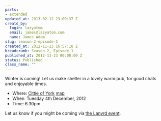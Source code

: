 ```yaml
--- 
parts: 
- extended
updated_at: 2013-02-12 23:09:37 Z
creatd_by: 
  login: lazyatom
  email: james@lazyatom.com
  name: James Adam
slug: season-2-episode-1
created_at: 2012-11-23 16:57:18 Z
breadcrumb: Season 2, Episode 1
published_at: 2012-11-23 00:00:00 Z
status: Published
class_name: ""
---
```


Winter is coming! Let us make shelter in a lovely warm pub, for good chats and enjoyable times.

* Where: [Cittie of York](http://fancyapint.com/Pub/london/cittie-of-yorke/134) [map](http://goo.gl/maps/sKNHm)
* When: Tuesday 4th December, 2012
* Time: 6.30pm

Let us know if you might be coming via [the Lanyrd event](http://lanyrd.com/2012/lrug-nights-season-2-episode-1).
